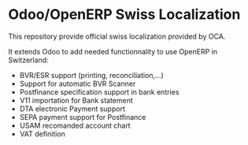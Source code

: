 Odoo/OpenERP Swiss Localization
===============================

This repository provide official swiss localization provided by OCA.

It extends Odoo to add needed functionnality to use OpenERP in Switzerland:

- BVR/ESR support (printing, reconciliation,...)
- Support for automatic BVR Scanner
- Postfinance specification support in bank entries
- V11 importation for Bank statement
- DTA electronic Payment support
- SEPA payment support for Postfinance
- USAM recomanded account chart
- VAT definition
